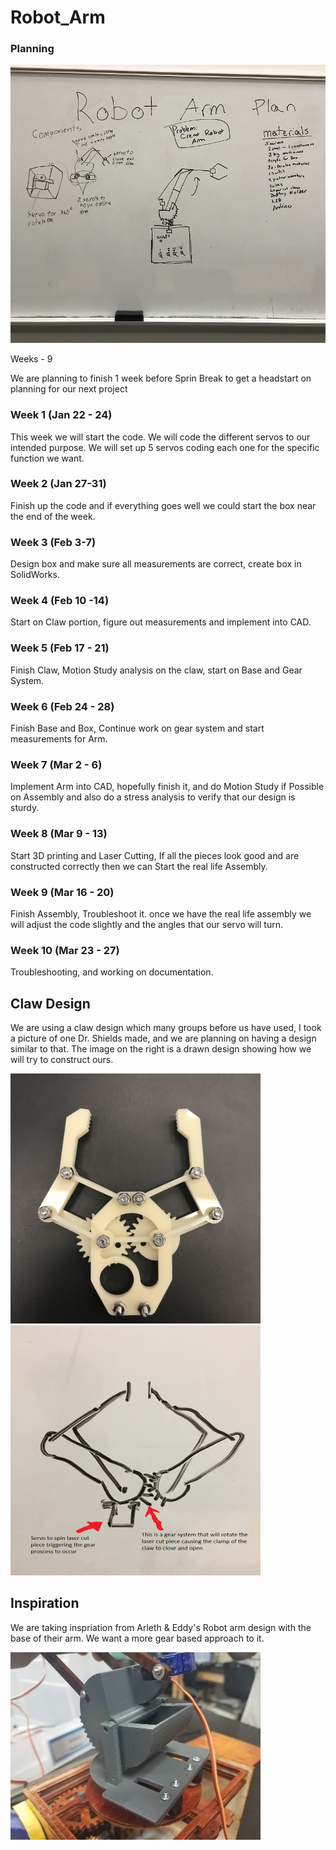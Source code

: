 # Robot_Arm

### Planning
  
 <img src="Media/Robot_Arm_Planning.png" width="750">
 
 Weeks - 9
 
 We are planning to finish 1 week before Sprin Break to get a headstart on planning for our next project
 
 ### Week 1 (Jan 22 - 24)
This week we will start the code. We will code the different servos to our intended purpose. We will set up 5 servos coding each one for the specific function we want.
 
### Week 2 (Jan 27-31)
Finish up the code and if everything goes well we could start the box near the end of the week. 

### Week 3 (Feb 3-7)
Design box and make sure all measurements are correct, create box in SolidWorks.

### Week 4 (Feb 10 -14)
Start on Claw portion, figure out measurements and implement into CAD.

### Week 5 (Feb 17 - 21)
Finish Claw, Motion Study analysis on the claw, start on Base and Gear System.

### Week 6 (Feb 24 - 28)
Finish Base and Box, Continue work on gear system and start measurements for Arm.

### Week 7 (Mar 2 - 6)
Implement Arm into CAD, hopefully finish it, and do Motion Study if Possible on Assembly and also do a stress analysis to verify that our design is sturdy.

### Week 8 (Mar 9 - 13)
Start 3D printing and Laser Cutting, If all the pieces look good and are constructed correctly then we can Start the real life Assembly.

### Week 9 (Mar 16 - 20)
Finish Assembly, Troubleshoot it. once we have the real life assembly we will adjust the code slightly and the angles that our servo will turn.

### Week 10 (Mar 23 - 27)
Troubleshooting, and working on documentation. 

## Claw Design

We are using a claw design which many groups before us have used, I took a picture of one Dr. Shields made, and we are planning on having a design similar to that. The image on the right is a drawn design showing how we will try to construct ours. 

<img src="Media/IMG-1135.jpg" width="400" height="400">   <img src="Media/ClawImage.png" width="400" height="400"> 

## Inspiration

We are taking inspriation from Arleth & Eddy's Robot arm design with the base of their arm. We want a more gear based approach to it.

<img src="Media/Project_Inspiration.jpg" width="400"> 
